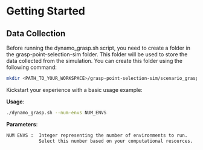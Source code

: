 # Getting Started

## Data Collection
Before running the dynamo_grasp.sh script, you need to create a folder in the grasp-point-selection-sim folder. This folder will be used to store the data collected from the simulation. You can create this folder using the following command:
```bash
mkdir <PATH_TO_YOUR_WORKSPACE>/grasp-point-selection-sim/scenario_grasp_configurations
```

Kickstart your experience with a basic usage example:

**Usage**:
```bash
./dynamo_grasp.sh --num-envs NUM_ENVS
```
**Parameters**:
```bash
NUM ENVS :  Integer representing the number of environments to run.
            Select this number based on your computational resources.
```